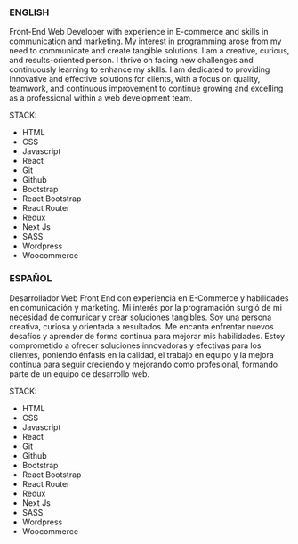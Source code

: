 ### ENGLISH

Front-End Web Developer with experience in E-commerce and skills in communication and marketing. My interest in programming arose from my need to communicate and create tangible solutions. I am a creative, curious, and results-oriented person. I thrive on facing new challenges and continuously learning to enhance my skills. I am dedicated to providing innovative and effective solutions for clients, with a focus on quality, teamwork, and continuous improvement to continue growing and excelling as a professional within a web development team.

STACK:
- HTML 
- CSS
- Javascript
- React
- Git
- Github
- Bootstrap
- React Bootstrap
- React Router
- Redux
- Next Js
- SASS
- Wordpress
- Woocommerce


### ESPAÑOL

Desarrollador Web Front End con experiencia en E-Commerce y habilidades en comunicación y marketing.
Mi interés por la programación surgió de mi necesidad de comunicar y crear soluciones tangibles.
Soy una persona creativa, curiosa y orientada a resultados. Me encanta enfrentar nuevos desafíos y aprender de forma continua para mejorar mis habilidades. Estoy comprometido a ofrecer soluciones innovadoras y efectivas para los clientes, poniendo énfasis en la calidad, el trabajo en equipo y la mejora continua para seguir creciendo y mejorando como profesional, formando parte de un equipo de desarrollo web.

STACK:
- HTML
- CSS
- Javascript
- React
- Git
- Github
- Bootstrap
- React Bootstrap
- React Router
- Redux
- Next Js
- SASS
- Wordpress
- Woocommerce

